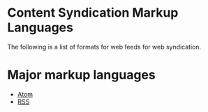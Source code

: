 # Content Syndication Markup Languages
The following is a list of formats for web feeds for web syndication.

# Major markup languages

- <a href="https://tools.ietf.org/html/rfc4287" target="_blank" >Atom</a>
- <a href="http://www.xul.fr/en-xml-rss.html" target="_blank" >RSS</a>
